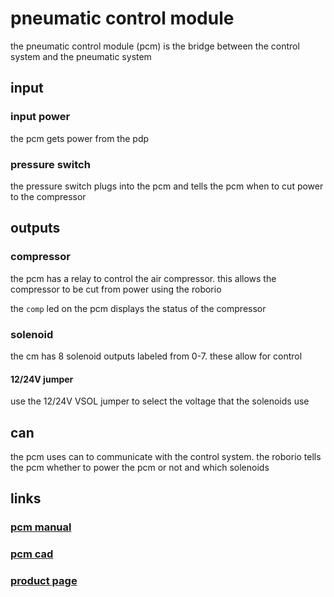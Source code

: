 # pneumatic control module

the pneumatic control module (pcm) is the bridge between the control system and the pneumatic system

## input

### input power

the pcm gets power from the pdp

### pressure switch

the pressure switch plugs into the pcm and tells the pcm when to cut power to the compressor

## outputs

### compressor

the pcm has a relay to control the air compressor. this allows the compressor to be cut from power using the roborio

the `comp` led on the pcm displays the status of the compressor

### solenoid

the cm has 8 solenoid outputs labeled from 0-7. these allow for control 

#### 12/24V jumper

use the 12/24V VSOL jumper to select the voltage that the solenoids use
 
## can

the pcm uses can to communicate with the control system. the roborio tells the pcm whether to power the pcm or not and which solenoids 

## links

### [pcm manual](http://www.ctr-electronics.com/PCM%20User's%20Guide.pdf)
### [pcm cad](http://www.ctr-electronics.com/downloads/cad/PCM_CAD.zip)
### [product page](http://www.ctr-electronics.com/control-system/pcm.html)